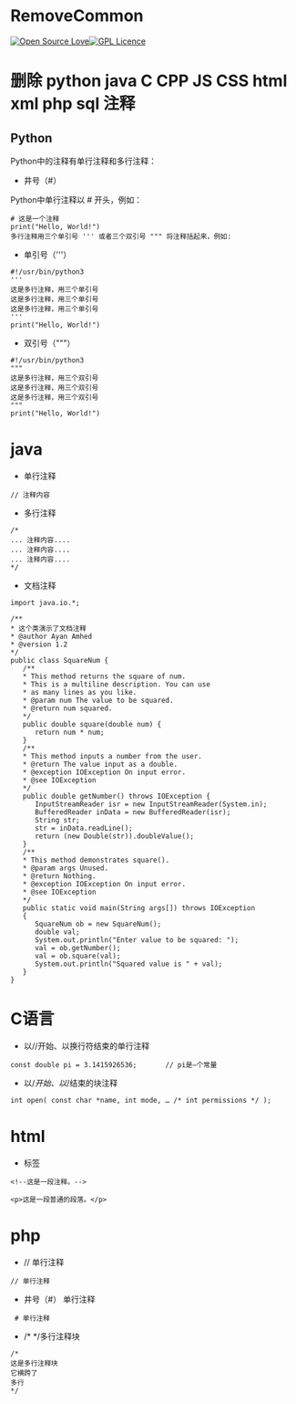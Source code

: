 # RemoveCommon

[![Open Source Love](https://cdn.jsdelivr.net/gh/MHuiG/imgbed/github/open-source.svg)](https://github.com/ellerbrock/open-source-badges/)[![GPL Licence](https://cdn.jsdelivr.net/gh/MHuiG/imgbed/github/gpl.svg)](https://opensource.org/licenses/GPL-3.0/)
# 删除 python java C CPP JS CSS html xml  php sql 注释

## Python 

Python中的注释有单行注释和多行注释：

- 井号（#）

Python中单行注释以 # 开头，例如：

```
# 这是一个注释
print("Hello, World!")
多行注释用三个单引号 ''' 或者三个双引号 """ 将注释括起来，例如:
```

- 单引号（'''）

```
#!/usr/bin/python3 
'''
这是多行注释，用三个单引号
这是多行注释，用三个单引号 
这是多行注释，用三个单引号
'''
print("Hello, World!")
```

- 双引号（"""）
```
#!/usr/bin/python3 
"""
这是多行注释，用三个双引号
这是多行注释，用三个双引号 
这是多行注释，用三个双引号
"""
print("Hello, World!")
```

# java

- 单行注释	
```
// 注释内容
```
- 多行注释	

```
/*
... 注释内容....
... 注释内容....
... 注释内容....
*/
```

- 文档注释	

```
import java.io.*;
 
/**
* 这个类演示了文档注释
* @author Ayan Amhed
* @version 1.2
*/
public class SquareNum {
   /**
   * This method returns the square of num.
   * This is a multiline description. You can use
   * as many lines as you like.
   * @param num The value to be squared.
   * @return num squared.
   */
   public double square(double num) {
      return num * num;
   }
   /**
   * This method inputs a number from the user.
   * @return The value input as a double.
   * @exception IOException On input error.
   * @see IOException
   */
   public double getNumber() throws IOException {
      InputStreamReader isr = new InputStreamReader(System.in);
      BufferedReader inData = new BufferedReader(isr);
      String str;
      str = inData.readLine();
      return (new Double(str)).doubleValue();
   }
   /**
   * This method demonstrates square().
   * @param args Unused.
   * @return Nothing.
   * @exception IOException On input error.
   * @see IOException
   */
   public static void main(String args[]) throws IOException
   {
      SquareNum ob = new SquareNum();
      double val;
      System.out.println("Enter value to be squared: ");
      val = ob.getNumber();
      val = ob.square(val);
      System.out.println("Squared value is " + val);
   }
}
```


# C语言

- 以//开始、以换行符结束的单行注释
```
const double pi = 3.1415926536;       // pi是—个常量
```
- 以/*开始、以*/结束的块注释
```
int open( const char *name, int mode, … /* int permissions */ );
```

# html

- <!--...--> 标签

```
<!--这是一段注释。-->

<p>这是一段普通的段落。</p>
```

# php

- // 单行注释
```
// 单行注释
```
- 井号（#） 单行注释
```
 # 单行注释
```
- /* */多行注释块
```
/*
这是多行注释块
它横跨了
多行
*/
```
